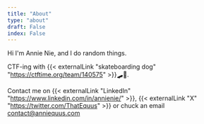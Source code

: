 ```yaml
---
title: "About"
type: "about"
draft: False
index: False
---
```


Hi I'm Annie Nie, and I do random things.

CTF-ing with {{< externalLink "skateboarding dog" "https://ctftime.org/team/140575" >}}🛹🐶.

Contact me on {{< externalLink "LinkedIn" "https://www.linkedin.com/in/annienie/" >}}, {{< externalLink "X" "https://twitter.com/ThatEquus" >}} or chuck an email contact@anniequus.com